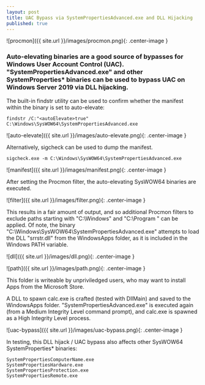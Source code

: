 ```yaml
---
layout: post
title: UAC Bypass via SystemPropertiesAdvanced.exe and DLL Hijacking
published: true
---
```

![procmon]({{ site.url }}/images/procmon.png){: .center-image }


### Auto-elevating binaries are a good source of bypasses for Windows User Account Control (UAC). "SystemPropertiesAdvanced.exe" and other SystemProperties* binaries can be used to bypass UAC on Windows Server 2019 via DLL hijacking.

The built-in findstr utility can be used to confirm whether the manifest within the binary is set to auto-elevate:

`findstr /C:"<autoElevate>true" C:\Windows\SysWOW64\SystemPropertiesAdvanced.exe`

![auto-elevate]({{ site.url }}/images/auto-elevate.png){: .center-image }

Alternatively, sigcheck can be used to dump the manifest.

`sigcheck.exe -m C:\Windows\SysWOW64\SystemPropertiesAdvanced.exe`

![manifest]({{ site.url }}/images/manifest.png){: .center-image }

After setting the Procmon filter, the auto-elevating SysWOW64 binaries are executed.

![filter]({{ site.url }}/images/filter.png){: .center-image }

This results in a fair amount of output, and so additional Procmon filters to exclude paths starting with "C:\Windows" and "C:\Program " can be applied. Of note, the binary "C:\Windows\SysWOW64\SystemPropertiesAdvanced.exe" attempts to load the DLL "srrstr.dll" from the WindowsApps folder, as it is included in the Windows PATH variable.

![dll]({{ site.url }}/images/dll.png){: .center-image }

![path]({{ site.url }}/images/path.png){: .center-image }

This folder is writeable by unpriviledged users, who may want to install Apps from the Microsoft Store.

A DLL to spawn calc.exe is crafted (tested with DllMain) and saved to the WindowsApps folder. "SystemPropertiesAdvanced.exe" is executed again (from a Medium Integrity Level command prompt), and calc.exe is spawned as a High Integrity Level process.

![uac-bypass]({{ site.url }}/images/uac-bypass.png){: .center-image }

In testing, this DLL hijack / UAC bypass also affects other SysWOW64 SystemProperties* binaries:

```SystemPropertiesAdvanced.exe
SystemPropertiesComputerName.exe
SystemPropertiesHardware.exe
SystemPropertiesProtection.exe
SystemPropertiesRemote.exe
```

